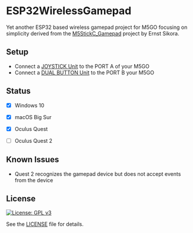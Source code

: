# ESP32WirelessGamepad

Yet another ESP32 based wireless gamepad project for M5GO focusing on simplicity derived from the [M5StickC_Gamepad](https://github.com/esikora/M5StickC_Gamepad) project by Ernst Sikora.


## Setup

- Connect a [JOYSTICK Unit](https://docs.m5stack.com/en/unit/joystick) to the PORT A of your M5GO
- Connect a [DUAL BUTTON Unit](https://docs.m5stack.com/en/unit/dual_button) to the PORT B your M5GO


## Status

- [x] Windows 10
- [x] macOS Big Sur
- [x] Oculus Quest
- [ ] Oculus Quest 2


## Known Issues

- Quest 2 recognizes the gamepad device but does not accept events from the device


## License

[![License: GPL v3](https://img.shields.io/badge/License-GPLv3-blue.svg)](https://www.gnu.org/licenses/gpl-3.0)

See the [LICENSE](LICENSE) file for details.
